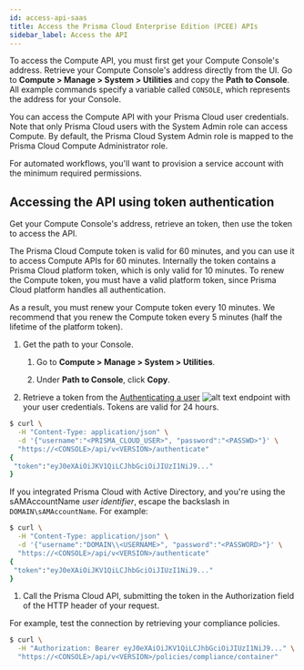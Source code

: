 ```yaml
---
id: access-api-saas
title: Access the Prisma Cloud Enterprise Edition (PCEE) APIs
sidebar_label: Access the API
---
```


To access the Compute API, you must first get your Compute Console's address.
Retrieve your Compute Console's address directly from the UI.
Go to **Compute > Manage > System > Utilities** and copy the **Path to Console**.
All example commands specify a variable called `CONSOLE`, which represents the address for your Console.

You can access the Compute API with your Prisma Cloud user credentials.
Note that only Prisma Cloud users with the System Admin role can access Compute.
By default, the Prisma Cloud System Admin role is mapped to the Prisma Cloud Compute Administrator role.

For automated workflows, you'll want to provision a service account with the minimum required permissions.

## Accessing the API using token authentication

Get your Compute Console's address, retrieve an token, then use the token to access the API.

The Prisma Cloud Compute token is valid for 60 minutes, and you can use it to access Compute APIs for 60 minutes.
Internally the token contains a Prisma Cloud platform token, which is only valid for 10 minutes.
To renew the Compute token, you must have a valid platform token, since Prisma Cloud platform handles all authentication.

As a result, you must renew your Compute token every 10 minutes.
We recommend that you renew the Compute token every 5 minutes (half the lifetime of the platform token).

1. Get the path to your Console.

   1. Go to **Compute > Manage > System > Utilities**.

   1. Under **Path to Console**, click **Copy**.

1. Retrieve a token from the [Authenticating a user](/cwpp/api/post-authenticate/) ![alt text](/icons/api-icon-pan-dev.svg) endpoint with your user credentials.
   Tokens are valid for 24 hours.

```bash
$ curl \
  -H "Content-Type: application/json" \
  -d '{"username":"<PRISMA_CLOUD_USER>", "password":"<PASSWD>"}' \
  "https://<CONSOLE>/api/v<VERSION>/authenticate"
{
 "token":"eyJ0eXAiOiJKV1QiLCJhbGciOiJIUzI1NiJ9..."
}
```

If you integrated Prisma Cloud with Active Directory, and you're using the sAMAccountName _user identifier_, escape the backslash in `DOMAIN\sAMAccountName`.
For example:

```bash
$ curl \
  -H "Content-Type: application/json" \
  -d '{"username":"DOMAIN\\<USERNAME>", "password":"<PASSWORD>"}' \
  "https://<CONSOLE>/api/v<VERSION>/authenticate"
{
 "token":"eyJ0eXAiOiJKV1QiLCJhbGciOiJIUzI1NiJ9..."
}
```

1. Call the Prisma Cloud API, submitting the token in the Authorization field of the HTTP header of your request.

For example, test the connection by retrieving your compliance policies.

```bash
$ curl \
  -H "Authorization: Bearer eyJ0eXAiOiJKV1QiLCJhbGciOiJIUzI1NiJ9..." \
  "https://<CONSOLE>/api/v<VERSION>/policies/compliance/container"
```
